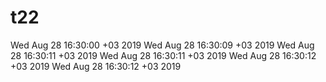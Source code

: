 # t22
Wed Aug 28 16:30:00 +03 2019
Wed Aug 28 16:30:09 +03 2019
Wed Aug 28 16:30:11 +03 2019
Wed Aug 28 16:30:11 +03 2019
Wed Aug 28 16:30:12 +03 2019
Wed Aug 28 16:30:12 +03 2019
